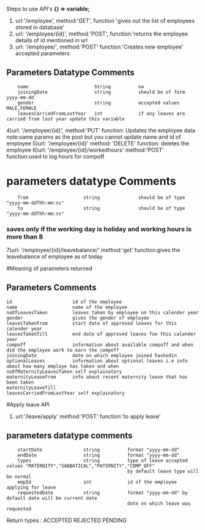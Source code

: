 Steps to use API's
**{} => variable;**
1) url:'/employee',       method:'GET',   function 'gives out the list of employees stored in database'
2) url: '/employee/{id}', method:'POST',  function:'returns the employee details of id mentioned in url    
3) url: '/employee/',     method:'POST'   function:'Creates new employee'
accepted parameters
##        Parameters                  Datatype        Comments
        name                        String          na
        joiningDate                 string          should be of form yyyy-mm-dd
        gender                      string          accepted values MALE,FEMALE
        leavesCarriedFromLastYear   int             if any leaves are carried from last year update this variable
4)url: '/employee/{id}', method:'PUT'      function: Updates the employee data
   note:same params as the post but you cannot update name and id of employee
5)url: '/employee/{id}' method: 'DELETE'    function: deletes the employee 
6)url: '/employee/{id}/workedhours' method:'POST' function:used to log hours for compoff
#       parameters              datatype            Comments
        from                    string              should be of type "yyyy-mm-ddThh:mm:ss"
        to                      string              should be of type "yyyy-mm-ddThh:mm:ss"
### saves only if the working day is holiday and working hours is more than 8
7)url: '/employee/{id}/leavebalance/' method:'get' function:gives the leavebalance of employee as of today

#Meaning of parameters returned

##   Parameters              Comments
    id                      id of the employee
    name                    name of the employee
    noOfLeavesTaken         leaves taken by employee on this calender year
    gender                  gives the gender of employee
    leavesTakenFrom         start date of approved leaves for this calender year
    leavesTakenTill         end date of approved leaves foe this calender year
    compoff                 information about available compoff and when did the employee work to earn the compoff
    joiningDate             date on which employee joined hashedin
    optionalLeaves          information about optional leaves i.e info about how many employe has taken and when
    noOfMaternityLeavesTaken self explainatory
    maternityLeaveFrom      info about recent maternity leave that has been taken
    maternityLeaveTill      
    leavesCarriedFromLastYear self explainatory
#Apply leave API
1) url:'/leave/apply' method:'POST'  function:'to apply leave'
##      parameters              datatype        comments
        startDate               string          format "yyyy-mm-dd"
        endDate                 string          format "yyyy-mm-dd"
        types                   string          type of leave accepted values "MATERNITY","SABBATICAL","PATERNITY","COMP_OFF"
                                                by default leave type will be normal
        empId                   int             id of the employee applying for leave
        requestedDate           string          format "yyyy-mm-dd" by default date will be current date
                                                date on which leave was requested
        
Return types : ACCEPTED REJECTED PENDING

